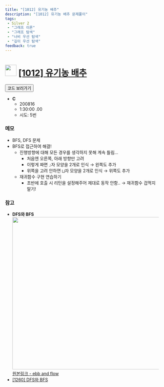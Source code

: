 ```yaml
---
title: "[1012] 유기농 배추"
description: "[1012] 유기농 배추 문제풀이"
tags: 
 - Silver 2
 - "그래프 이론"
 - "그래프 탐색"
 - "너비 우선 탐색"
 - "깊이 우선 탐색"
feedback: true
---
```

<h1><img src="https://doky.space/assets/icpclev/s2.svg" height="37px"> <a href="http://icpc.me/1012" target="_blank">[1012] 유기농 배추</a></h1>

<a href="https://github.com/DokySp/acmicpc-practice/tree/master/1012"><button class="btn btn-info">코드 보러가기</button></a>

 - **C**
   - 200816
   - 1:30:00 .00
   - 시도: 5번
  

### 메모
 - BFS, DFS 문제
 - BFS로 접근하여 해결!
    - 진행방향에 대해 모든 경우를 생각하지 못해 계속 틀림...
       - 처음엔 오른쪽, 아래 방향만 고려
       - 이렇게 짜면 `⏌`자 모양을 2개로 인식 → 왼쪽도 추가
       - 위쪽을 고려 안하면 `⨆`자 모양을 2개로 인식 → 위쪽도 추가
    - 재귀함수 구현 연습하기
       - 초반에 호출 시 리턴을 설정해주어 제대로 동작 안함.. → 재귀함수 겁먹지 말기!

### 참고
 - **DFS와 BFS**<br><img src="./img.jpg" width=500px><br>[원본링크 - ebb and flow](https://ebbnflow.tistory.com/173)
 - [[1260] DFS와 BFS](https://uhug.github.io/docs/1260)
